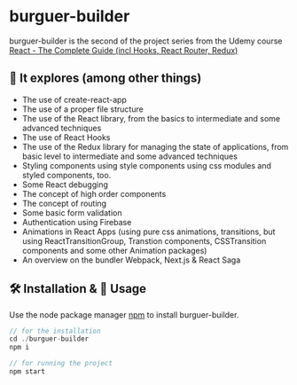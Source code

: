 # burguer-builder
burguer-builder is the second of the project series from the Udemy course [React - The Complete Guide (incl Hooks, React Router, Redux)
](https://www.udemy.com/course/react-the-complete-guide-incl-redux/)


## 🔎 It explores (among other things)
- The use of create-react-app
- The use of a proper file structure
- The use of the React library, from the basics to intermediate and some advanced techniques
- The use of React Hooks
- The use of the Redux library for managing the state of applications, from basic level to intermediate and some advanced techniques
- Styling components using style components using css modules and styled components, too.
- Some React debugging
- The concept of high order components
- The concept of routing
- Some basic form validation
- Authentication using Firebase
- Animations in React Apps (using pure css animations, transitions, but using ReactTransitionGroup, Transtion components, CSSTransition components and some other Animation packages)
- An overview on the bundler Webpack, Next.js & React Saga


## 🛠 Installation & 🚀 Usage

Use the node package manager [npm](https://npmjs.com/) to install burguer-builder.

```javascript
// for the installation
cd ./burguer-builder
npm i

// for running the project
npm start
```
